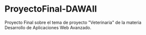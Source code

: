 # ProyectoFinal-DAWAII
Proyecto Final sobre el tema de proyecto "Veterinaria" de la materia Desarrollo de Aplicaciones Web Avanzado.
